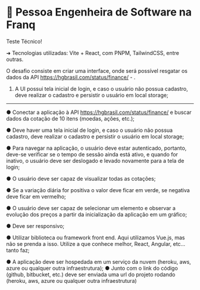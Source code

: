 # :butterfly: Pessoa Engenheira de Software na Franq

Teste Técnico!

➜ Tecnologias utilizadas: Vite + React, com PNPM, TailwindCSS, entre outras.

O desafio consiste em criar uma interface, onde será possível resgatar os dados da API https://hgbrasil.com/status/finance/ - .

1. A UI possui tela inicial de login, e caso o usuário não possua cadastro, deve
   realizar o cadastro e persistir o usuário em local storage;

---

● Conectar a aplicação à API https://hgbrasil.com/status/finance/ e buscar dados da
cotação de 10 itens (moedas, ações, etc.);

● Deve haver uma tela inicial de login, e caso o usuário não possua cadastro, deve
realizar o cadastro e persistir o usuário em local storage;

● Para navegar na aplicação, o usuário deve estar autenticado, portanto, deve-se
verificar se o tempo de sessão ainda está ativo, e quando for inativo, o usuário deve
ser deslogado e levado novamente para a tela de login;

● O usuário deve ser capaz de visualizar todas as cotações;

● Se a variação diária for positiva o valor deve ficar em verde, se negativa deve ficar em
vermelho;

● O usuário deve ser capaz de selecionar um elemento e observar a evolução dos
preços a partir da inicialização da aplicação em um gráfico;

● Deve ser responsivo;

● Utilizar biblioteca ou framework front end. Aqui utilizamos Vue.js, mas não se prenda
a isso. Utilize a que conhece melhor, React, Angular, etc… tanto faz;

● A aplicação deve ser hospedada em um serviço da nuvem (heroku, aws, azure ou
qualquer outra infraestrutura);
● Junto com o link do código (github, bitbucket, etc.) deve ser enviada uma url do
projeto rodando (heroku, aws, azure ou qualquer outra infraestrutura)
